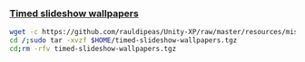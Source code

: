 ### [Timed slideshow wallpapers](https://help.ubuntu.com/community/SlideshowWallpapers)
```bash
wget -c https://github.com/rauldipeas/Unity-XP/raw/master/resources/misc/timed-slideshow-wallpapers.tgz
cd /;sudo tar -xvzf $HOME/timed-slideshow-wallpapers.tgz
cd;rm -rfv timed-slideshow-wallpapers.tgz
```